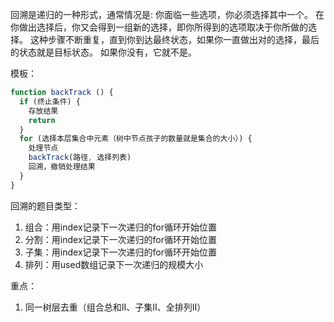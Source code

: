 回溯是递归的一种形式，通常情况是:
  你面临一些选项，你必须选择其中一个。
  在你做出选择后，你又会得到一组新的选择，即你所得到的选项取决于你所做的选择。
  这种步骤不断重复，直到你到达最终状态，如果你一直做出对的选择，最后的状态就是目标状态。
  如果你没有，它就不是。


模板：
```js
function backTrack () {
  if (终止条件) {
    存放结果
    return
  }
  for (选择本层集合中元素（树中节点孩子的数量就是集合的大小）) {
    处理节点
    backTrack(路径, 选择列表)
    回溯，撤销处理结果
  }
}
```

回溯的题目类型：
1. 组合：用index记录下一次递归的for循环开始位置
2. 分割：用index记录下一次递归的for循环开始位置
3. 子集：用index记录下一次递归的for循环开始位置
4. 排列：用used数组记录下一次递归的规模大小

重点：
1. 同一树层去重（组合总和II、子集II、全排列II）